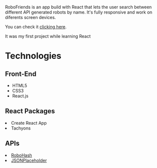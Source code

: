 <p>RoboFriends is an app build with React that lets the user search between different API 
generated robots by name. It's fully responsive and work on diferents screen devices.</p>

<p>You can check it <a href='https://soymarco.com/robofriends/'>clicking here</a>.</p>

<p>It was my first project while learning React</p>

<h1>Technologies</h1>
<h2>Front-End</h2>
<ul>
<li>HTML5</li>
<li>CSS3</li>
<li>React.js</li>
</ul>
<h2>React Packages</h2>
<li>Create React App</li>
<li>Tachyons</li>
<h2>APIs</h2>
<li><a href='https://robohash.org'>RoboHash</a></li>
<li><a  href='https://jsonplaceholder.typicode.com'>JSONPlaceholder</a></li>
